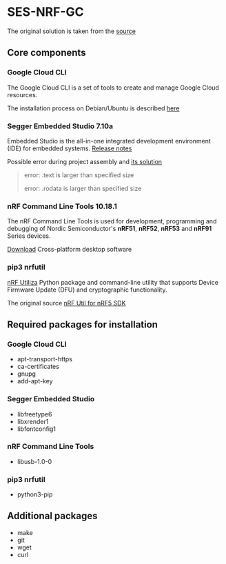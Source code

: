 # SES-NRF-GC 

The original solution is taken from the [source](https://github.com/Borchevkin/docker-ses-nrf-unity-aws/blob/main/Dockerfile)

## Core components

### Google Cloud CLI

The Google Cloud CLI is a set of tools to create and manage Google Cloud resources.

The installation process on Debian/Ubuntu is described [here](https://www.educative.io/answers/how-to-install-google-cloud-cli-on-debian-ubuntu)

### Segger Embedded Studio 7.10a

Embedded Studio is the all-in-one integrated development environment (IDE) for embedded systems. [Release notes](https://studio.segger.com/index.htm?https://studio.segger.com/arm_segger_studio_release_notes.htm)

Possible error during project assembly and [its solution ](https://devzone.nordicsemi.com/f/nordic-q-a/89236/build-error/374975)

> error: .text is larger than specified size
>
> error: .rodata is larger than specified size


### nRF Command Line Tools 10.18.1

The nRF Command Line Tools is used for development, programming and debugging of Nordic Semiconductor's **nRF51**, **nRF52**, **nRF53** and **nRF91** Series devices.

[Download](https://www.nordicsemi.com/Products/Development-tools/nrf-command-line-tools/download) Cross-platform desktop software



### pip3 nrfutil

[nRF Utiliza](https://github.com/NordicSemiconductor/pc-nrfutil) Python package and command-line utility that supports Device Firmware Update (DFU) and cryptographic functionality.

The original source [nRF Util for nRF5 SDK](https://infocenter.nordicsemi.com/pdf/nrfutil_v6.1.0.pdf)


## Required packages for installation
### Google Cloud CLI
* apt-transport-https 
* ca-certificates 
* gnupg
* add-apt-key

### Segger Embedded Studio
* libfreetype6
* libxrender1
* libfontconfig1

### nRF Command Line Tools
* libusb-1.0-0

### pip3 nrfutil
* python3-pip

## Additional packages
* make
* git
* wget
* curl